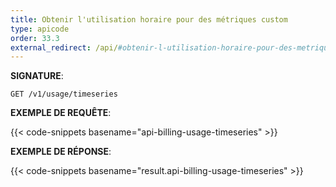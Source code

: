 ```yaml
---
title: Obtenir l'utilisation horaire pour des métriques custom
type: apicode
order: 33.3
external_redirect: /api/#obtenir-l-utilisation-horaire-pour-des-metriques-custom
---
```


**SIGNATURE**:

`GET /v1/usage/timeseries`

**EXEMPLE DE REQUÊTE**:

{{< code-snippets basename="api-billing-usage-timeseries" >}}

**EXEMPLE DE RÉPONSE**:

{{< code-snippets basename="result.api-billing-usage-timeseries" >}}
